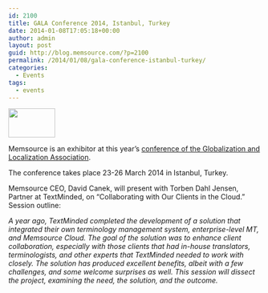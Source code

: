 ```yaml
---
id: 2100
title: GALA Conference 2014, Istanbul, Turkey
date: 2014-01-08T17:05:18+00:00
author: admin
layout: post
guid: http://blog.memsource.com/?p=2100
permalink: /2014/01/08/gala-conference-istanbul-turkey/
categories:
  - Events
tags:
  - events
---
```

[<img class=" alignleft" title="gala-logo" src="/wp-content/uploads/2012/03/gala-logo.jpg" alt="" width="93" height="58" />](http://www.gala-global.org/)

Memsource is an exhibitor at this year&#8217;s [conference of the Globalization and Localization Association](http://www.gala-global.org/conference/).

The conference takes place 23-26 March 2014 in Istanbul, Turkey.<!--more-->

Memsource CEO, David Canek, will present with Torben Dahl Jensen, Partner at TextMinded, on &#8220;Collaborating with Our Clients in the Cloud.&#8221; Session outline:

_A year ago, TextMinded completed the development of a solution that integrated their own terminology management system, enterprise-level MT, and Memsource Cloud. The goal of the solution was to enhance client collaboration, especially with those clients that had in-house translators, terminologists, and other experts that TextMinded needed to work with closely. The solution has produced excellent benefits, albeit with a few challenges, and some welcome surprises as well. This session will dissect the project, examining the need, the solution, and the outcome._